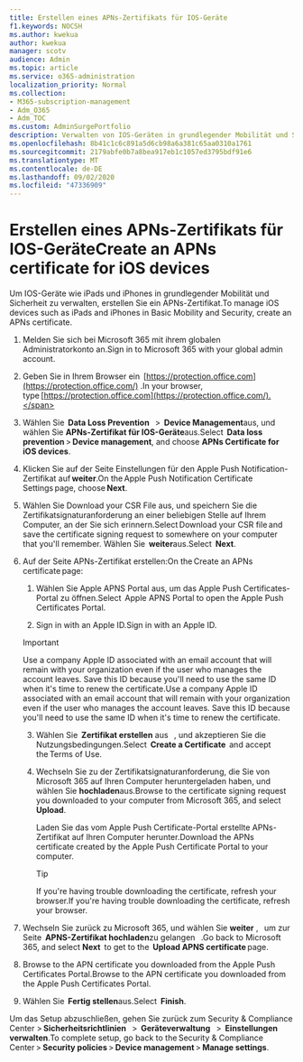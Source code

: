 ```yaml
---
title: Erstellen eines APNs-Zertifikats für IOS-Geräte
f1.keywords: NOCSH
ms.author: kwekua
author: kwekua
manager: scotv
audience: Admin
ms.topic: article
ms.service: o365-administration
localization_priority: Normal
ms.collection:
- M365-subscription-management
- Adm_O365
- Adm_TOC
ms.custom: AdminSurgePortfolio
description: Verwalten von IOS-Geräten in grundlegender Mobilität und Sicherheit.
ms.openlocfilehash: 8b41c1c6c891a5d6cb98a6a381c65aa0310a1761
ms.sourcegitcommit: 2179abfe0b7a8bea917eb1c1057ed3795bdf91e6
ms.translationtype: MT
ms.contentlocale: de-DE
ms.lasthandoff: 09/02/2020
ms.locfileid: "47336909"
---
```

# <a name="create-an-apns-certificate-for-ios-devices"></a><span data-ttu-id="58950-103">Erstellen eines APNs-Zertifikats für IOS-Geräte</span><span class="sxs-lookup"><span data-stu-id="58950-103">Create an APNs certificate for iOS devices</span></span>

<span data-ttu-id="58950-104">Um IOS-Geräte wie iPads und iPhones in grundlegender Mobilität und Sicherheit zu verwalten, erstellen Sie ein APNs-Zertifikat.</span><span class="sxs-lookup"><span data-stu-id="58950-104">To manage iOS devices such as iPads and iPhones in Basic Mobility and Security, create an APNs certificate.</span></span>

1. <span data-ttu-id="58950-105">Melden Sie sich bei Microsoft 365 mit ihrem globalen Administratorkonto an.</span><span class="sxs-lookup"><span data-stu-id="58950-105">Sign in to Microsoft 365 with your global admin account.</span></span>
    
2. <span data-ttu-id="58950-106">Geben Sie in Ihrem Browser ein  [https://protection.office.com](https://protection.office.com/) .</span><span class="sxs-lookup"><span data-stu-id="58950-106">In your browser, type [https://protection.office.com](https://protection.office.com/).</span></span>
    
3. <span data-ttu-id="58950-107">Wählen Sie  **Data Loss Prevention**   >  **Device Management**aus, und wählen Sie **APNs-Zertifikat für IOS-Geräte**aus.</span><span class="sxs-lookup"><span data-stu-id="58950-107">Select  **Data loss prevention** > **Device management**, and choose **APNs Certificate for iOS devices**.</span></span>    

4. <span data-ttu-id="58950-108">Klicken Sie auf der Seite Einstellungen für den Apple Push Notification-Zertifikat auf **weiter**.</span><span class="sxs-lookup"><span data-stu-id="58950-108">On the Apple Push Notification Certificate Settings page, choose **Next**.</span></span>
    
5. <span data-ttu-id="58950-109">Wählen Sie Download your CSR File aus, und speichern Sie die Zertifikatsignaturanforderung an einer beliebigen Stelle auf Ihrem Computer, an der Sie sich erinnern.</span><span class="sxs-lookup"><span data-stu-id="58950-109">Select Download your CSR file and save the certificate signing request to somewhere on your computer that you'll remember.</span></span> <span data-ttu-id="58950-110">Wählen Sie  **weiter**aus.</span><span class="sxs-lookup"><span data-stu-id="58950-110">Select  **Next**.</span></span>
    
6. <span data-ttu-id="58950-111">Auf der Seite APNs-Zertifikat erstellen:</span><span class="sxs-lookup"><span data-stu-id="58950-111">On the Create an APNs certificate page:</span></span>  

    1. <span data-ttu-id="58950-112">Wählen Sie Apple APNS Portal aus, um das Apple Push Certificates-Portal zu öffnen.</span><span class="sxs-lookup"><span data-stu-id="58950-112">Select  Apple APNS Portal to open the Apple Push Certificates Portal.</span></span>
    
    2. <span data-ttu-id="58950-113">Sign in with an Apple ID.</span><span class="sxs-lookup"><span data-stu-id="58950-113">Sign in with an Apple ID.</span></span>   

    >[!IMPORTANT]
    ><span data-ttu-id="58950-p102">Use a company Apple ID associated with an email account that will remain with your organization even if the user who manages the account leaves. Save this ID because you'll need to use the same ID when it's time to renew the certificate.</span><span class="sxs-lookup"><span data-stu-id="58950-p102">Use a company Apple ID associated with an email account that will remain with your organization even if the user who manages the account leaves. Save this ID because you'll need to use the same ID when it's time to renew the certificate.</span></span>

    3. <span data-ttu-id="58950-116">Wählen Sie  **Zertifikat erstellen** aus   , und akzeptieren Sie die Nutzungsbedingungen.</span><span class="sxs-lookup"><span data-stu-id="58950-116">Select  **Create a Certificate**  and accept the Terms of Use.</span></span>
    
    4. <span data-ttu-id="58950-117">Wechseln Sie zu der Zertifikatsignaturanforderung, die Sie von Microsoft 365 auf Ihren Computer heruntergeladen haben, und wählen Sie **hochladen**aus.</span><span class="sxs-lookup"><span data-stu-id="58950-117">Browse to the certificate signing request you downloaded to your computer from Microsoft 365, and select **Upload**.</span></span>
    
        <span data-ttu-id="58950-118">Laden Sie das vom Apple Push Certificate-Portal erstellte APNs-Zertifikat auf Ihren Computer herunter.</span><span class="sxs-lookup"><span data-stu-id="58950-118">Download the APNs certificate created by the Apple Push Certificate Portal to your computer.</span></span>
    
       >[!TIP]
       ><span data-ttu-id="58950-119">If you're having trouble downloading the certificate, refresh your browser.</span><span class="sxs-lookup"><span data-stu-id="58950-119">If you're having trouble downloading the certificate, refresh your browser.</span></span>

7. <span data-ttu-id="58950-120">Wechseln Sie zurück zu Microsoft 365, und wählen Sie **weiter** ,   um zur Seite  **APNS-Zertifikat hochladen**zu gelangen   .</span><span class="sxs-lookup"><span data-stu-id="58950-120">Go back to Microsoft 365, and select **Next**  to get to the  **Upload APNS certificate** page.</span></span>
    
8. <span data-ttu-id="58950-121"> Browse to the APN certificate you downloaded from the Apple Push Certificates Portal.</span><span class="sxs-lookup"><span data-stu-id="58950-121">Browse to the APN certificate you downloaded from the Apple Push Certificates Portal.</span></span>
    
9. <span data-ttu-id="58950-122">Wählen Sie  **Fertig stellen**aus.</span><span class="sxs-lookup"><span data-stu-id="58950-122">Select  **Finish**.</span></span>
    
<span data-ttu-id="58950-123">Um das Setup abzuschließen, gehen Sie zurück zum Security & Compliance Center > **Sicherheitsrichtlinien**   >  **Geräteverwaltung**   >  **Einstellungen verwalten**.</span><span class="sxs-lookup"><span data-stu-id="58950-123">To complete setup, go back to the Security & Compliance Center > **Security policies** > **Device management** > **Manage settings**.</span></span>
